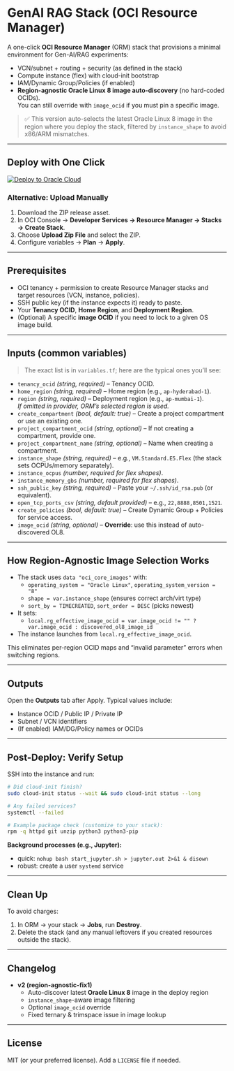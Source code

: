 # GenAI RAG Stack (OCI Resource Manager)

A one-click **OCI Resource Manager** (ORM) stack that provisions a minimal environment for Gen-AI/RAG experiments:
- VCN/subnet + routing + security (as defined in the stack)
- Compute instance (flex) with cloud-init bootstrap
- IAM/Dynamic Group/Policies (if enabled)
- **Region-agnostic Oracle Linux 8 image auto-discovery** (no hard-coded OCIDs).  
  You can still override with `image_ocid` if you must pin a specific image.

> ✅ This version auto-selects the latest Oracle Linux 8 image in the region where you deploy the stack, filtered by `instance_shape` to avoid x86/ARM mismatches.

---

## Deploy with One Click

[![Deploy to Oracle Cloud](https://oci-resourcemanager-plugin.plugins.oci.oraclecloud.com/latest/deploy-to-oracle-cloud.svg)](https://cloud.oracle.com/resourcemanager/stacks/create?zipUrl=https://github.com/ou-developers/GenAI-RAG-Sandbox-Stack/archive/refs/heads/main.zip)

### Alternative: Upload Manually
1. Download the ZIP release asset.
2. In OCI Console → **Developer Services → Resource Manager → Stacks → Create Stack**.
3. Choose **Upload Zip File** and select the ZIP.
4. Configure variables → **Plan** → **Apply**.

---

## Prerequisites

- OCI tenancy + permission to create Resource Manager stacks and target resources (VCN, instance, policies).
- SSH public key (if the instance expects it) ready to paste.
- Your **Tenancy OCID**, **Home Region**, and **Deployment Region**.
- (Optional) A specific **image OCID** if you need to lock to a given OS image build.

---

## Inputs (common variables)

> The exact list is in `variables.tf`; here are the typical ones you’ll see:

- `tenancy_ocid` *(string, required)* – Tenancy OCID.
- `home_region` *(string, required)* – Home region (e.g., `ap-hyderabad-1`).
- `region` *(string, required)* – Deployment region (e.g., `ap-mumbai-1`).  
  *If omitted in provider, ORM’s selected region is used.*
- `create_compartment` *(bool, default: true)* – Create a project compartment or use an existing one.
- `project_compartment_ocid` *(string, optional)* – If not creating a compartment, provide one.
- `project_compartment_name` *(string, optional)* – Name when creating a compartment.
- `instance_shape` *(string, required)* – e.g., `VM.Standard.E5.Flex` (the stack sets OCPUs/memory separately).
- `instance_ocpus` *(number, required for flex shapes)*.
- `instance_memory_gbs` *(number, required for flex shapes)*.
- `ssh_public_key` *(string, required)* – Paste your `~/.ssh/id_rsa.pub` (or equivalent).
- `open_tcp_ports_csv` *(string, default provided)* – e.g., `22,8888,8501,1521`.
- `create_policies` *(bool, default: true)* – Create Dynamic Group + Policies for service access.
- `image_ocid` *(string, optional)* – **Override**: use this instead of auto-discovered OL8.

---

## How Region-Agnostic Image Selection Works

- The stack uses `data "oci_core_images"` with:
  - `operating_system = "Oracle Linux"`, `operating_system_version = "8"`
  - `shape = var.instance_shape` (ensures correct arch/virt type)
  - `sort_by = TIMECREATED`, `sort_order = DESC` (picks newest)
- It sets:
  - `local.rg_effective_image_ocid = var.image_ocid != "" ? var.image_ocid : discovered_ol8_image_id`
- The instance launches from `local.rg_effective_image_ocid`.

This eliminates per-region OCID maps and “invalid parameter” errors when switching regions.

---

## Outputs

Open the **Outputs** tab after Apply. Typical values include:
- Instance OCID / Public IP / Private IP
- Subnet / VCN identifiers
- (If enabled) IAM/DG/Policy names or OCIDs

---

## Post-Deploy: Verify Setup

SSH into the instance and run:

```bash
# Did cloud-init finish?
sudo cloud-init status --wait && sudo cloud-init status --long

# Any failed services?
systemctl --failed

# Example package check (customize to your stack):
rpm -q httpd git unzip python3 python3-pip
```

**Background processes (e.g., Jupyter):**
- quick: `nohup bash start_jupyter.sh > jupyter.out 2>&1 & disown`
- robust: create a user `systemd` service

---

## Clean Up

To avoid charges:
1. In ORM → your stack → **Jobs**, run **Destroy**.
2. Delete the stack (and any manual leftovers if you created resources outside the stack).

---

## Changelog

- **v2 (region-agnostic-fix1)**  
  - Auto-discover latest **Oracle Linux 8** image in the deploy region  
  - `instance_shape`-aware image filtering  
  - Optional `image_ocid` override  
  - Fixed ternary & trimspace issue in image lookup

---

## License

MIT (or your preferred license). Add a `LICENSE` file if needed.
